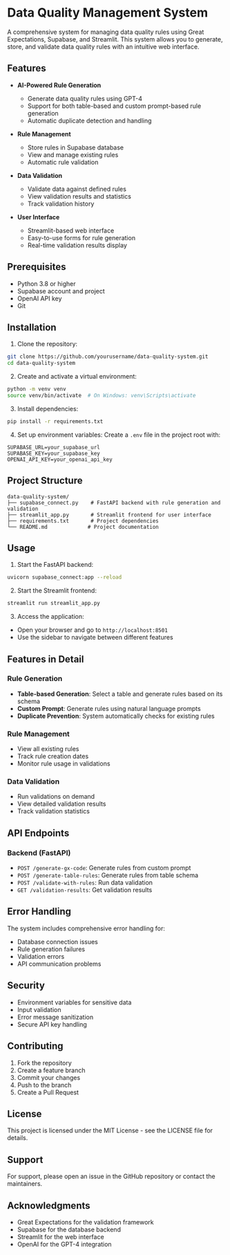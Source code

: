 # Data Quality Management System

A comprehensive system for managing data quality rules using Great Expectations, Supabase, and Streamlit. This system allows you to generate, store, and validate data quality rules with an intuitive web interface.

## Features

- **AI-Powered Rule Generation**
  - Generate data quality rules using GPT-4
  - Support for both table-based and custom prompt-based rule generation
  - Automatic duplicate detection and handling

- **Rule Management**
  - Store rules in Supabase database
  - View and manage existing rules
  - Automatic rule validation

- **Data Validation**
  - Validate data against defined rules
  - View validation results and statistics
  - Track validation history

- **User Interface**
  - Streamlit-based web interface
  - Easy-to-use forms for rule generation
  - Real-time validation results display

## Prerequisites

- Python 3.8 or higher
- Supabase account and project
- OpenAI API key
- Git

## Installation

1. Clone the repository:
```bash
git clone https://github.com/yourusername/data-quality-system.git
cd data-quality-system
```

2. Create and activate a virtual environment:
```bash
python -m venv venv
source venv/bin/activate  # On Windows: venv\Scripts\activate
```

3. Install dependencies:
```bash
pip install -r requirements.txt
```

4. Set up environment variables:
Create a `.env` file in the project root with:
```env
SUPABASE_URL=your_supabase_url
SUPABASE_KEY=your_supabase_key
OPENAI_API_KEY=your_openai_api_key
```

## Project Structure

```
data-quality-system/
├── supabase_connect.py    # FastAPI backend with rule generation and validation
├── streamlit_app.py       # Streamlit frontend for user interface
├── requirements.txt       # Project dependencies
└── README.md             # Project documentation
```

## Usage

1. Start the FastAPI backend:
```bash
uvicorn supabase_connect:app --reload
```

2. Start the Streamlit frontend:
```bash
streamlit run streamlit_app.py
```

3. Access the application:
- Open your browser and go to `http://localhost:8501`
- Use the sidebar to navigate between different features

## Features in Detail

### Rule Generation
- **Table-based Generation**: Select a table and generate rules based on its schema
- **Custom Prompt**: Generate rules using natural language prompts
- **Duplicate Prevention**: System automatically checks for existing rules

### Rule Management
- View all existing rules
- Track rule creation dates
- Monitor rule usage in validations

### Data Validation
- Run validations on demand
- View detailed validation results
- Track validation statistics

## API Endpoints

### Backend (FastAPI)
- `POST /generate-gx-code`: Generate rules from custom prompt
- `POST /generate-table-rules`: Generate rules from table schema
- `POST /validate-with-rules`: Run data validation
- `GET /validation-results`: Get validation results

## Error Handling

The system includes comprehensive error handling for:
- Database connection issues
- Rule generation failures
- Validation errors
- API communication problems

## Security

- Environment variables for sensitive data
- Input validation
- Error message sanitization
- Secure API key handling

## Contributing

1. Fork the repository
2. Create a feature branch
3. Commit your changes
4. Push to the branch
5. Create a Pull Request

## License

This project is licensed under the MIT License - see the LICENSE file for details.

## Support

For support, please open an issue in the GitHub repository or contact the maintainers.

## Acknowledgments

- Great Expectations for the validation framework
- Supabase for the database backend
- Streamlit for the web interface
- OpenAI for the GPT-4 integration 